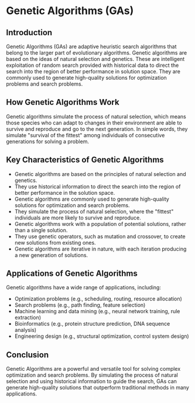 # Genetic Algorithms (GAs)

## Introduction

Genetic Algorithms (GAs) are adaptive heuristic search algorithms that belong to the larger part of evolutionary algorithms. Genetic algorithms are based on the ideas of natural selection and genetics. These are intelligent exploitation of random search provided with historical data to direct the search into the region of better performance in solution space. They are commonly used to generate high-quality solutions for optimization problems and search problems.

## How Genetic Algorithms Work

Genetic algorithms simulate the process of natural selection, which means those species who can adapt to changes in their environment are able to survive and reproduce and go to the next generation. In simple words, they simulate "survival of the fittest" among individuals of consecutive generations for solving a problem.

## Key Characteristics of Genetic Algorithms

* Genetic algorithms are based on the principles of natural selection and genetics.
* They use historical information to direct the search into the region of better performance in the solution space.
* Genetic algorithms are commonly used to generate high-quality solutions for optimization and search problems.
* They simulate the process of natural selection, where the "fittest" individuals are more likely to survive and reproduce.
* Genetic algorithms work with a population of potential solutions, rather than a single solution.
* They use genetic operators, such as mutation and crossover, to create new solutions from existing ones.
* Genetic algorithms are iterative in nature, with each iteration producing a new generation of solutions.

## Applications of Genetic Algorithms

Genetic algorithms have a wide range of applications, including:

* Optimization problems (e.g., scheduling, routing, resource allocation)
* Search problems (e.g., path finding, feature selection)
* Machine learning and data mining (e.g., neural network training, rule extraction)
* Bioinformatics (e.g., protein structure prediction, DNA sequence analysis)
* Engineering design (e.g., structural optimization, control system design)

## Conclusion

Genetic Algorithms are a powerful and versatile tool for solving complex optimization and search problems. By simulating the process of natural selection and using historical information to guide the search, GAs can generate high-quality solutions that outperform traditional methods in many applications.
